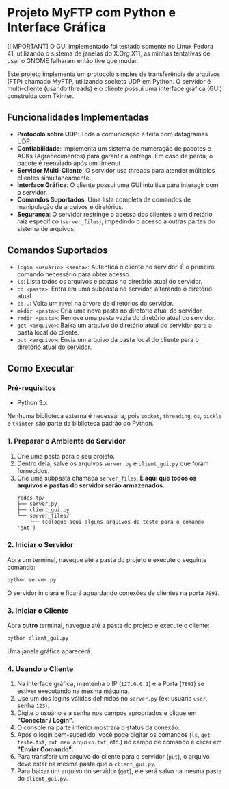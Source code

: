 # Projeto MyFTP com Python e Interface Gráfica

[!IMPORTANT]
O GUI implementado foi testado somente no Linux Fedora 41, utilizando o sistema de janelas do X.Org X11, as minhas tentativas de usar o GNOME falharam então tive que mudar.

Este projeto implementa um protocolo simples de transferência de arquivos (FTP) chamado MyFTP, utilizando sockets UDP em Python. O servidor é multi-cliente (usando threads) e o cliente possui uma interface gráfica (GUI) construída com Tkinter.

## Funcionalidades Implementadas

* **Protocolo sobre UDP**: Toda a comunicação é feita com datagramas UDP.
* **Confiabilidade**: Implementa um sistema de numeração de pacotes e ACKs (Agradecimentos) para garantir a entrega. Em caso de perda, o pacote é reenviado após um timeout.
* **Servidor Multi-Cliente**: O servidor usa threads para atender múltiplos clientes simultaneamente.
* **Interface Gráfica**: O cliente possui uma GUI intuitiva para interagir com o servidor.
* **Comandos Suportados**: Uma lista completa de comandos de manipulação de arquivos e diretórios.
* **Segurança**: O servidor restringe o acesso dos clientes a um diretório raiz específico (`server_files`), impedindo o acesso a outras partes do sistema de arquivos.

## Comandos Suportados

* `login <usuário> <senha>`: Autentica o cliente no servidor. É o primeiro comando necessário para obter acesso.
* `ls`: Lista todos os arquivos e pastas no diretório atual do servidor.
* `cd <pasta>`: Entra em uma subpasta no servidor, alterando o diretório atual.
* `cd..`: Volta um nível na árvore de diretórios do servidor.
* `mkdir <pasta>`: Cria uma nova pasta no diretório atual do servidor.
* `rmdir <pasta>`: Remove uma pasta vazia do diretório atual do servidor.
* `get <arquivo>`: Baixa um arquivo do diretório atual do servidor para a pasta local do cliente.
* `put <arquivo>`: Envia um arquivo da pasta local do cliente para o diretório atual do servidor.

## Como Executar

### Pré-requisitos
* Python 3.x

Nenhuma biblioteca externa é necessária, pois `socket`, `threading`, `os`, `pickle` e `tkinter` são parte da biblioteca padrão do Python.

### 1. Preparar o Ambiente do Servidor

1.  Crie uma pasta para o seu projeto.
2.  Dentro dela, salve os arquivos `server.py` e `client_gui.py` que foram fornecidos.
3.  Crie uma subpasta chamada `server_files`. **É aqui que todos os arquivos e pastas do servidor serão armazenados.**
    ```
    redes-tp/
    ├── server.py
    ├── client_gui.py
    └── server_files/
        └── (coloque aqui alguns arquivos de teste para o comando 'get')
    ```

### 2. Iniciar o Servidor

Abra um terminal, navegue até a pasta do projeto e execute o seguinte comando:

```bash
python server.py
```

O servidor iniciará e ficará aguardando conexões de clientes na porta `7891`.

### 3. Iniciar o Cliente

Abra **outro** terminal, navegue até a pasta do projeto e execute o cliente:

```bash
python client_gui.py
```

Uma janela gráfica aparecerá.

### 4. Usando o Cliente

1.  Na interface gráfica, mantenha o IP (`127.0.0.1`) e a Porta (`7891`) se estiver executando na mesma máquina.
2.  Use um dos logins válidos definidos no `server.py` (ex: usuário `user`, senha `123`).
3.  Digite o usuário e a senha nos campos apropriados e clique em **"Conectar / Login"**.
4.  O console na parte inferior mostrará o status da conexão.
5.  Após o login bem-sucedido, você pode digitar os comandos (`ls`, `get teste.txt`, `put meu_arquivo.txt`, etc.) no campo de comando e clicar em **"Enviar Comando"**.
6.  Para transferir um arquivo do cliente para o servidor (`put`), o arquivo deve estar na mesma pasta que o `client_gui.py`.
7.  Para baixar um arquivo do servidor (`get`), ele será salvo na mesma pasta do `client_gui.py`.

